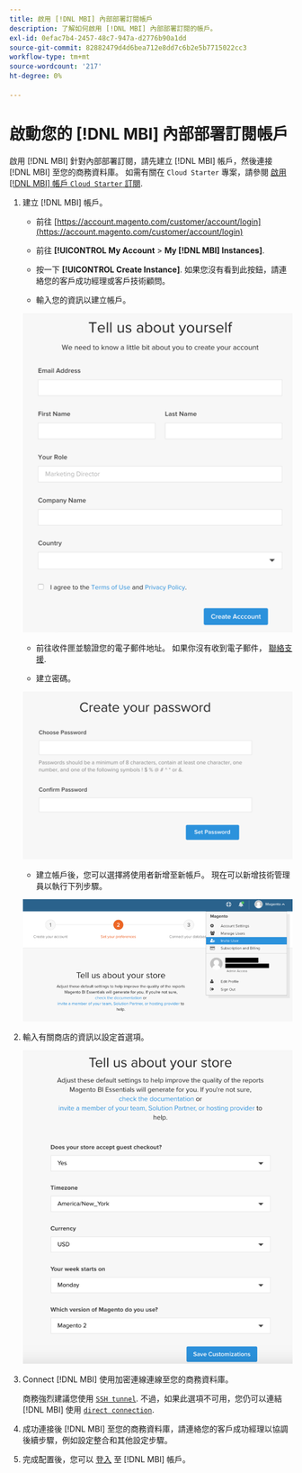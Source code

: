 ```yaml
---
title: 啟用 [!DNL MBI] 內部部署訂閱帳戶
description: 了解如何啟用 [!DNL MBI] 內部部署訂閱的帳戶。
exl-id: 0efac7b4-2457-48c7-947a-d2776b90a1dd
source-git-commit: 82882479d4d6bea712e8dd7c6b2e5b7715022cc3
workflow-type: tm+mt
source-wordcount: '217'
ht-degree: 0%

---
```


# 啟動您的 [!DNL MBI] 內部部署訂閱帳戶

啟用 [!DNL MBI] 針對內部部署訂閱，請先建立 [!DNL MBI] 帳戶，然後連接 [!DNL MBI] 至您的商務資料庫。 如需有關在 `Cloud Starter` 專案，請參閱 [啟用 [!DNL MBI] 帳戶 `Cloud Starter` 訂閱](../getting-started/cloud-activation.md).

1. 建立 [!DNL MBI] 帳戶。

   - 前往 [https://account.magento.com/customer/account/login](https://account.magento.com/customer/account/login)

   - 前往 **[!UICONTROL My Account** > **My [!DNL MBI] Instances]**.

   - 按一下 **[!UICONTROL Create Instance]**. 如果您沒有看到此按鈕，請連絡您的客戶成功經理或客戶技術顧問。

   - 輸入您的資訊以建立帳戶。

   ![](../assets/create-account-2.png)

   - 前往收件匣並驗證您的電子郵件地址。 如果你沒有收到電子郵件， [聯絡支援](../guide-overview.md).

   - 建立密碼。

   ![](../assets/create-account-4.png)

   - 建立帳戶後，您可以選擇將使用者新增至新帳戶。 現在可以新增技術管理員以執行下列步驟。

   ![](../assets/create-account-5.png)

1. 輸入有關商店的資訊以設定首選項。

   ![](../assets/create-account-6.png)

1. Connect [!DNL MBI] 使用加密連線連線至您的商務資料庫。

   商務強烈建議您使用 [`SSH tunnel`](../data-analyst/importing-data/integrations/mysql-via-ssh-tunnel.md). 不過，如果此選項不可用，您仍可以連結 [!DNL MBI] 使用 [`direct connection`](../data-analyst/importing-data/integrations/mysql-via-a-direct-connection.md).

1. 成功連接後 [!DNL MBI] 至您的商務資料庫，請連絡您的客戶成功經理以協調後續步驟，例如設定整合和其他設定步驟。

1. 完成配置後，您可以 [登入](../getting-started/sign-in.md) 至 [!DNL MBI] 帳戶。
